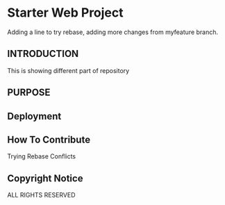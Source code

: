 # Starter Web Project
Adding a line to try rebase, adding more changes from myfeature branch.

## INTRODUCTION
This is showing different part of repository

## PURPOSE

## Deployment 

## How To Contribute

Trying Rebase Conflicts

## Copyright Notice

ALL RIGHTS RESERVED
